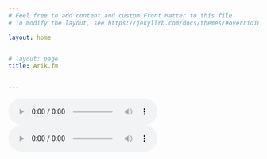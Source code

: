 ```yaml
---
# Feel free to add content and custom Front Matter to this file.
# To modify the layout, see https://jekyllrb.com/docs/themes/#overriding-theme-defaults

layout: home


# layout: page
title: Arik.fm


---
```


 <audio controls>
   <source src="/assets/finished.mp3" type="audio/mpeg">
   Your browser does not support the audio element.
 </audio>

 <audio controls>
   <source src="/assets/finished2.mp3" type="audio/mpeg">
   Your browser does not support the audio element.
 </audio>
